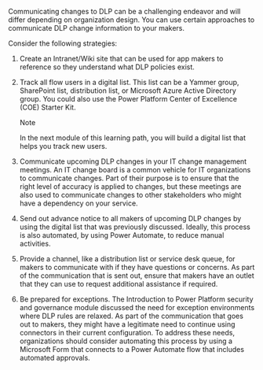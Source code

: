 Communicating changes to DLP can be a challenging endeavor and will
differ depending on organization design. You can use certain
approaches to communicate DLP change information to your makers.

Consider the following strategies:

1. Create an Intranet/Wiki site that can be used for app makers to
    reference so they understand what DLP policies exist.

2. Track all flow users in a digital list. This list can be a Yammer group,
    SharePoint list, distribution list, or Microsoft Azure Active Directory group.
    You could also use the Power Platform Center of Excellence (COE) Starter
    Kit.

    > [!Note]
    > In the next module of this learning path, you will build a digital list that helps you track new users.

3. Communicate upcoming DLP changes in your IT change management
    meetings. An IT change board is a common vehicle for IT
    organizations to communicate changes. Part of their purpose is to
    ensure that the right level of accuracy is applied to changes, but these
    meetings are also used to communicate changes to other stakeholders
    who might have a dependency on your service.

4. Send out advance notice to all makers of upcoming DLP changes by
    using the digital list that was previously discussed. Ideally,
    this process is also automated, by using Power Automate, to reduce
    manual activities.

5. Provide a channel, like a distribution list or service desk queue,
    for makers to communicate with if they have questions or
    concerns. As part of the communication that is sent out, ensure
    that makers have an outlet that they can use to request additional
    assistance if required.

6. Be prepared for exceptions. The Introduction to Power Platform
    security and governance module discussed the need for
    exception environments where DLP rules are relaxed. As part of the
    communication that goes out to makers, they might have a legitimate
    need to continue using connectors in their current configuration.
    To address these needs, organizations should consider automating this
    process by using a Microsoft Form that connects to a Power Automate
    flow that includes automated approvals.
